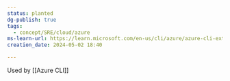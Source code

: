 ```yaml
---
status: planted
dg-publish: true
tags:
  - concept/SRE/cloud/azure
ms-learn-url: https://learn.microsoft.com/en-us/cli/azure/azure-cli-extensions-list
creation_date: 2024-05-02 18:40

---
```

Used by [[Azure CLI]]